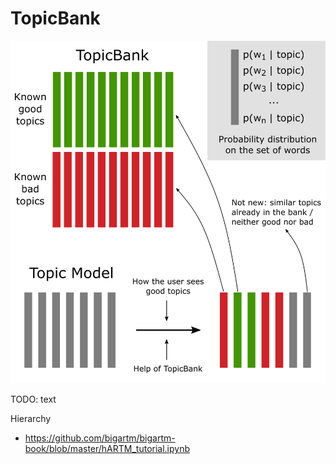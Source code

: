 # TopicBank

![Concept of TopicBank](docs/images/topic_bank_concept.png)

TODO: text

Hierarchy

* https://github.com/bigartm/bigartm-book/blob/master/hARTM_tutorial.ipynb
